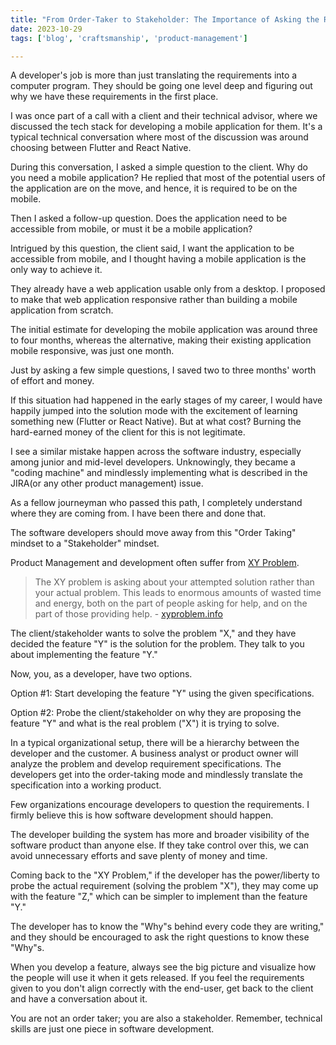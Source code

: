 ```yaml
---
title: "From Order-Taker to Stakeholder: The Importance of Asking the Right Questions"
date: 2023-10-29
tags: ['blog', 'craftsmanship', 'product-management']

---
```


A developer's job is more than just translating the requirements into a computer program. They should be going one level deep and figuring out why we have these requirements in the first place.

I was once part of a call with a client and their technical advisor, where we discussed the tech stack for developing a mobile application for them. It's a typical technical conversation where most of the discussion was around choosing between Flutter and React Native. 

During this conversation, I asked a simple question to the client. Why do you need a mobile application? He replied that most of the potential users of the application are on the move, and hence, it is required to be on the mobile. 

Then I asked a follow-up question. Does the application need to be accessible from mobile, or must it be a mobile application?

Intrigued by this question, the client said, I want the application to be accessible from mobile, and I thought having a mobile application is the only way to achieve it. 

They already have a web application usable only from a desktop. I proposed to make that web application responsive rather than building a mobile application from scratch. 

The initial estimate for developing the mobile application was around three to four months, whereas the alternative, making their existing application mobile responsive, was just one month. 

Just by asking a few simple questions, I saved two to three months' worth of effort and money. 

If this situation had happened in the early stages of my career, I would have happily jumped into the solution mode with the excitement of learning something new (Flutter or React Native). But at what cost? Burning the hard-earned money of the client for this is not legitimate. 

I see a similar mistake happen across the software industry, especially among junior and mid-level developers. Unknowingly, they became a "coding machine" and mindlessly implementing what is described in the JIRA(or any other product management) issue. 

As a fellow journeyman who passed this path, I completely understand where they are coming from. I have been there and done that. 

The software developers should move away from this "Order Taking" mindset to a "Stakeholder" mindset. 

Product Management and development often suffer from [XY Problem](https://en.wikipedia.org/wiki/XY_problem).

> The XY problem is asking about your attempted solution rather than your actual problem. This leads to enormous amounts of wasted time and energy, both on the part of people asking for help, and on the part of those providing help. - [xyproblem.info](https://xyproblem.info/)

The client/stakeholder wants to solve the problem "X," and they have decided the feature "Y" is the solution for the problem. They talk to you about implementing the feature "Y."

Now, you, as a developer, have two options.

Option #1: Start developing the feature "Y" using the given specifications.
 
Option #2: Probe the client/stakeholder on why they are proposing the feature "Y" and what is the real problem ("X") it is trying to solve. 

In a typical organizational setup, there will be a hierarchy between the developer and the customer. A business analyst or product owner will analyze the problem and develop requirement specifications. The developers get into the order-taking mode and mindlessly translate the specification into a working product.

Few organizations encourage developers to question the requirements. I firmly believe this is how software development should happen.

The developer building the system has more and broader visibility of the software product than anyone else. If they take control over this, we can avoid unnecessary efforts and save plenty of money and time.

Coming back to the "XY Problem," if the developer has the power/liberty to probe the actual requirement (solving the problem "X"), they may come up with the feature "Z," which can be simpler to implement than the feature "Y." 

The developer has to know the "Why"s behind every code they are writing," and they should be encouraged to ask the right questions to know these "Why"s. 

When you develop a feature, always see the big picture and visualize how the people will use it when it gets released. If you feel the requirements given to you don't align correctly with the end-user, get back to the client and have a conversation about it. 

You are not an order taker; you are also a stakeholder. Remember, technical skills are just one piece in software development.